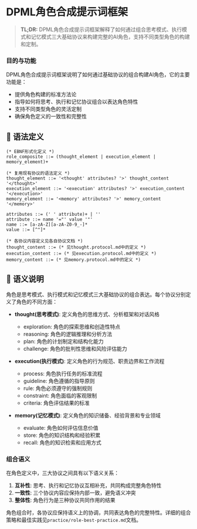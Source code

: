 # DPML角色合成提示词框架

> **TL;DR:** DPML角色合成提示词框架解释了如何通过组合思考模式、执行模式和记忆模式三大基础协议来构建完整的AI角色，支持不同类型角色的构建和定制。

### 目的与功能

DPML角色合成提示词框架说明了如何通过基础协议的组合构建AI角色，它的主要功能是：
- 提供角色构建的标准方法论
- 指导如何将思考、执行和记忆协议组合以表达角色特性
- 支持不同类型角色的灵活定制
- 确保角色定义的一致性和完整性

## 📝 语法定义

```ebnf
(* EBNF形式化定义 *)
role_composite ::= (thought_element | execution_element | memory_element)+

(* 复用现有协议的语法定义 *)
thought_element ::= '<thought' attributes? '>' thought_content '</thought>'
execution_element ::= '<execution' attributes? '>' execution_content '</execution>'
memory_element ::= '<memory' attributes? '>' memory_content '</memory>'

attributes ::= (' ' attribute)+ | ''
attribute ::= name '="' value '"'
name ::= [a-zA-Z][a-zA-Z0-9_-]*
value ::= [^"]*

(* 各协议内容定义见各自协议文档 *)
thought_content ::= (* 见thought.protocol.md中的定义 *)
execution_content ::= (* 见execution.protocol.md中的定义 *)
memory_content ::= (* 见memory.protocol.md中的定义 *)
```

## 🧩 语义说明

角色是思考模式、执行模式和记忆模式三大基础协议的组合表达。每个协议分别定义了角色的不同方面：

- **thought(思考模式)**: 定义角色的思维方式、分析框架和对话风格
  - exploration: 角色的探索思维和创造性特点
  - reasoning: 角色的逻辑推理和分析方法
  - plan: 角色的计划制定和结构化能力
  - challenge: 角色的批判性思维和风险评估能力

- **execution(执行模式)**: 定义角色的行为规范、职责边界和工作流程
  - process: 角色执行任务的标准流程
  - guideline: 角色遵循的指导原则
  - rule: 角色必须遵守的强制规则
  - constraint: 角色面临的客观限制
  - criteria: 角色评估结果的标准

- **memory(记忆模式)**: 定义角色的知识储备、经验背景和专业领域
  - evaluate: 角色如何评估信息价值
  - store: 角色的知识结构和经验积累
  - recall: 角色的知识检索和应用方式

### 组合语义

在角色定义中，三大协议之间具有以下语义关系：

1. **互补性**: 思考、执行和记忆协议互相补充，共同构成完整角色特性
2. **一致性**: 三个协议内容应保持内部一致，避免语义冲突
3. **整体性**: 角色行为是三种协议共同作用的结果

角色组合时，各协议应保持语义上的协调，共同表达角色的完整特性。详细的组合策略和最佳实践见`practice/role-best-practice.md`文档。 